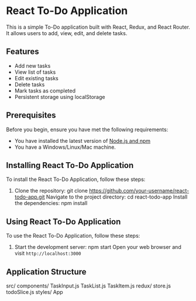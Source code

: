# React To-Do Application

This is a simple To-Do application built with React, Redux, and React Router. It allows users to add, view, edit, and delete tasks.

## Features

- Add new tasks
- View list of tasks
- Edit existing tasks
- Delete tasks
- Mark tasks as completed
- Persistent storage using localStorage

## Prerequisites

Before you begin, ensure you have met the following requirements:

- You have installed the latest version of [Node.js and npm](https://nodejs.org/en/download/)
- You have a Windows/Linux/Mac machine.

## Installing React To-Do Application

To install the React To-Do Application, follow these steps:

1. Clone the repository:
git clone https://github.com/your-username/react-todo-app.git
 Navigate to the project directory:
cd react-todo-app
 Install the dependencies:
npm install

## Using React To-Do Application

To use the React To-Do Application, follow these steps:

1. Start the development server:
npm start
 Open your web browser and visit `http://localhost:3000`

## Application Structure
src/
components/
TaskInput.js
TaskList.js
TaskItem.js
redux/
store.js
todoSlice.js
styles/
App
